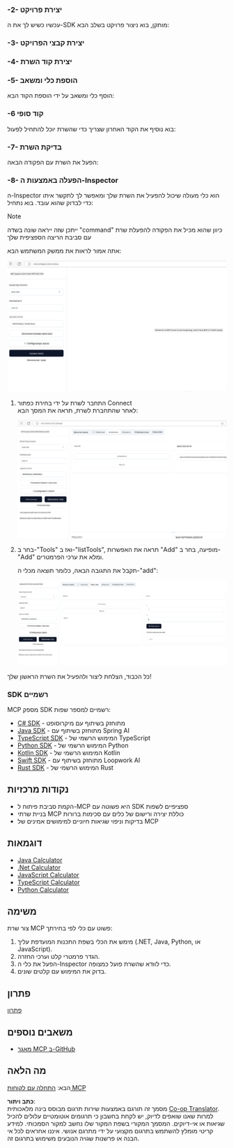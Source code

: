 <!--
CO_OP_TRANSLATOR_METADATA:
{
  "original_hash": "e650db55873b456296a9c620069e2f71",
  "translation_date": "2025-06-02T11:12:44+00:00",
  "source_file": "03-GettingStarted/01-first-server/README.md",
  "language_code": "he"
}
-->
### -2- יצירת פרויקט

עכשיו כשיש לך את ה-SDK מותקן, בוא ניצור פרויקט בשלב הבא:

### -3- יצירת קבצי הפרויקט

### -4- יצירת קוד השרת

### -5- הוספת כלי ומשאב

הוסף כלי ומשאב על ידי הוספת הקוד הבא:

### -6 קוד סופי

בוא נוסיף את הקוד האחרון שצריך כדי שהשרת יוכל להתחיל לפעול:

### -7- בדיקת השרת

הפעל את השרת עם הפקודה הבאה:

### -8- הפעלה באמצעות ה-Inspector

ה-Inspector הוא כלי מעולה שיכול להפעיל את השרת שלך ומאפשר לך לתקשר איתו כדי לבדוק שהוא עובד. בוא נתחיל:

> [!NOTE]
> ייתכן שזה ייראה שונה בשדה "command" כיוון שהוא מכיל את הפקודה להפעלת שרת עם סביבת הריצה הספציפית שלך

אתה אמור לראות את ממשק המשתמש הבא:

![Connect](../../../../translated_images/connect.141db0b2bd05f096fb1dd91273771fd8b2469d6507656c3b0c9df4b3c5473929.he.png)

1. התחבר לשרת על ידי בחירת כפתור Connect  
   לאחר שהתחברת לשרת, תראה את המסך הבא:

   ![Connected](../../../../translated_images/connected.73d1e042c24075d386cacdd4ee7cd748c16364c277d814e646ff2f7b5eefde85.he.png)

2. בחר ב-"Tools" ואז ב-"listTools", תראה את האפשרות "Add" מופיעה, בחר ב-"Add" ומלא את ערכי הפרמטרים.

   תקבל את התגובה הבאה, כלומר תוצאה מכלי ה-"add":

   ![Result of running add](../../../../translated_images/ran-tool.a5a6ee878c1369ec1e379b81053395252a441799dbf23416c36ddf288faf8249.he.png)

כל הכבוד, הצלחת ליצור ולהפעיל את השרת הראשון שלך!

### SDK רשמיים

MCP מספק SDK רשמיים למספר שפות:
- [C# SDK](https://github.com/modelcontextprotocol/csharp-sdk) - מתוחזק בשיתוף עם מיקרוסופט
- [Java SDK](https://github.com/modelcontextprotocol/java-sdk) - מתוחזק בשיתוף עם Spring AI
- [TypeScript SDK](https://github.com/modelcontextprotocol/typescript-sdk) - המימוש הרשמי של TypeScript
- [Python SDK](https://github.com/modelcontextprotocol/python-sdk) - המימוש הרשמי של Python
- [Kotlin SDK](https://github.com/modelcontextprotocol/kotlin-sdk) - המימוש הרשמי של Kotlin
- [Swift SDK](https://github.com/modelcontextprotocol/swift-sdk) - מתוחזק בשיתוף עם Loopwork AI
- [Rust SDK](https://github.com/modelcontextprotocol/rust-sdk) - המימוש הרשמי של Rust

## נקודות מרכזיות

- הקמת סביבת פיתוח ל-MCP היא פשוטה עם SDK ספציפיים לשפות
- בניית שרתי MCP כוללת יצירה ורישום של כלים עם סכימות ברורות
- בדיקות וניפוי שגיאות חיוניים למימושים אמינים של MCP

## דוגמאות

- [Java Calculator](../samples/java/calculator/README.md)
- [.Net Calculator](../../../../03-GettingStarted/samples/csharp)
- [JavaScript Calculator](../samples/javascript/README.md)
- [TypeScript Calculator](../samples/typescript/README.md)
- [Python Calculator](../../../../03-GettingStarted/samples/python)

## משימה

צור שרת MCP פשוט עם כלי לפי בחירתך:  
1. מימש את הכלי בשפת התכנות המועדפת עליך (.NET, Java, Python, או JavaScript).  
2. הגדר פרמטרי קלט וערכי החזרה.  
3. הפעל את כלי ה-Inspector כדי לוודא שהשרת פועל כמצופה.  
4. בדוק את המימוש עם קלטים שונים.

## פתרון

[פתרון](./solution/README.md)

## משאבים נוספים

- [מאגר MCP ב-GitHub](https://github.com/microsoft/mcp-for-beginners)

## מה הלאה

הבא: [התחלה עם לקוחות MCP](/03-GettingStarted/02-client/README.md)

**כתב ויתור**:  
מסמך זה תורגם באמצעות שירות תרגום מבוסס בינה מלאכותית [Co-op Translator](https://github.com/Azure/co-op-translator). למרות שאנו שואפים לדיוק, יש לקחת בחשבון כי תרגומים אוטומטיים עלולים להכיל שגיאות או אי-דיוקים. המסמך המקורי בשפת המקור שלו נחשב למקור הסמכותי. למידע קריטי מומלץ להשתמש בתרגום מקצועי על ידי מתרגם אנושי. איננו אחראים לכל אי הבנה או פרשנות שגויה הנובעים משימוש בתרגום זה.
